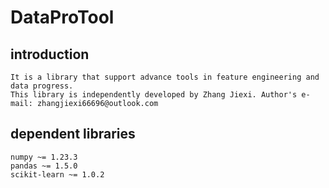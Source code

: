 DataProTool
=====

introduction
----

    It is a library that support advance tools in feature engineering and data progress.
    This library is independently developed by Zhang Jiexi. Author's e-mail: zhangjiexi66696@outlook.com

dependent libraries
-----

    numpy ~= 1.23.3
    pandas ~= 1.5.0
    scikit-learn ~= 1.0.2
